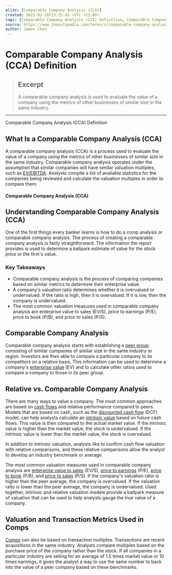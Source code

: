 ```yaml
---
alias: [Comparable Company Analysis (CCA)]
created: 2021-02-28T23:25:43 (UTC +11:00)
tags: [Comparable Company Analysis (CCA) Definition, Comparable Company Analysis (CCA) Definition]
source: https://www.investopedia.com/terms/c/comparable-company-analysis-cca.asp
author: James Chen
---
```


# Comparable Company Analysis (CCA) Definition

> ## Excerpt
> A comparable company analysis is used to evaluate the value of a company using the metrics of other businesses of similar size in the same industry.

---

Comparable Company Analysis (CCA) Definition
## What Is a Comparable Company Analysis (CCA)

A comparable company analysis (CCA) is a process used to evaluate the value of a company using the metrics of other businesses of similar size in the same industry. Comparable company analysis operates under the assumption that similar companies will have similar valuation multiples, such as [EV/EBITDA](https://www.investopedia.com/terms/e/ebitda-ev-multiple.asp). Analysts compile a list of available statistics for the companies being reviewed and calculate the valuation multiples in order to compare them.

#### Comparable Company Analysis (CCA)

## Understanding Comparable Company Analysis (CCA)

One of the first things every banker learns is how to do a comp analysis or comparable company analysis. The process of creating a comparable company analysis is fairly straightforward. The information the report provides is used to determine a ballpark estimate of value for the stock price or the firm's value.

### Key Takeaways

-   Comparable company analysis is the process of comparing companies based on similar metrics to determine their enterprise value.
-   A company's valuation ratio determines whether it is overvalued or undervalued. If the ratio is high, then it is overvalued. If it is low, then the company is undervalued.
-   The most common valuation measures used in comparable company analysis are enterprise value to sales (EV/S), price to earnings (P/E), price to book (P/B), and price to sales (P/S).

## Comparable Company Analysis

Comparable company analysis starts with establishing a [peer group](https://www.investopedia.com/terms/p/peer-group.asp) consisting of similar companies of similar size in the same industry or region. Investors are then able to compare a particular company to its competitors on a relative basis. This information can be used to determine a company's [enterprise value](https://www.investopedia.com/terms/e/enterprisevalue.asp) (EV) and to calculate other ratios used to compare a company to those in its peer group.

## Relative vs. Comparable Company Analysis

There are many ways to value a company. The most common approaches are based on [cash flows](https://www.investopedia.com/terms/c/cashflow.asp) and relative performance compared to peers. Models that are based on cash, such as the [discounted cash flow](https://www.investopedia.com/terms/d/dcf.asp) (DCF) model, can help analysts calculate an [intrinsic value](https://www.investopedia.com/terms/i/intrinsicvalue.asp) based on future cash flows. This value is then compared to the actual market value. If the intrinsic value is higher than the market value, the stock is undervalued. If the intrinsic value is lower than the market value, the stock is overvalued.

In addition to intrinsic valuation, analysts like to confirm cash flow valuation with relative comparisons, and these relative comparisons allow the analyst to develop an industry benchmark or average.

The most common valuation measures used in comparable company analysis are [enterprise value to sales](https://www.investopedia.com/terms/e/enterprisevaluesales.asp) (EV/S), [price to earnings](https://www.investopedia.com/terms/p/price-earningsratio.asp) (P/E), [price to book](https://www.investopedia.com/terms/p/price-to-bookratio.asp) (P/B), and [price to sales](https://www.investopedia.com/terms/p/price-to-salesratio.asp) (P/S). If the company's valuation ratio is higher than the peer average, the company is overvalued. If the valuation ratio is lower than the peer average, the company is undervalued. Used together, intrinsic and relative valuation models provide a ballpark measure of valuation that can be used to help analysts gauge the true value of a company.

## Valuation and Transaction Metrics Used in Comps

[Comps](https://www.investopedia.com/terms/c/comps.asp) can also be based on transaction multiples. Transactions are recent acquisitions in the same industry. Analysts compare multiples based on the purchase price of the company rather than the stock. If all companies in a particular industry are selling for an average of 1.5 times market value or 10 times earnings, it gives the analyst a way to use the same number to back into the value of a peer company based on these benchmarks.
